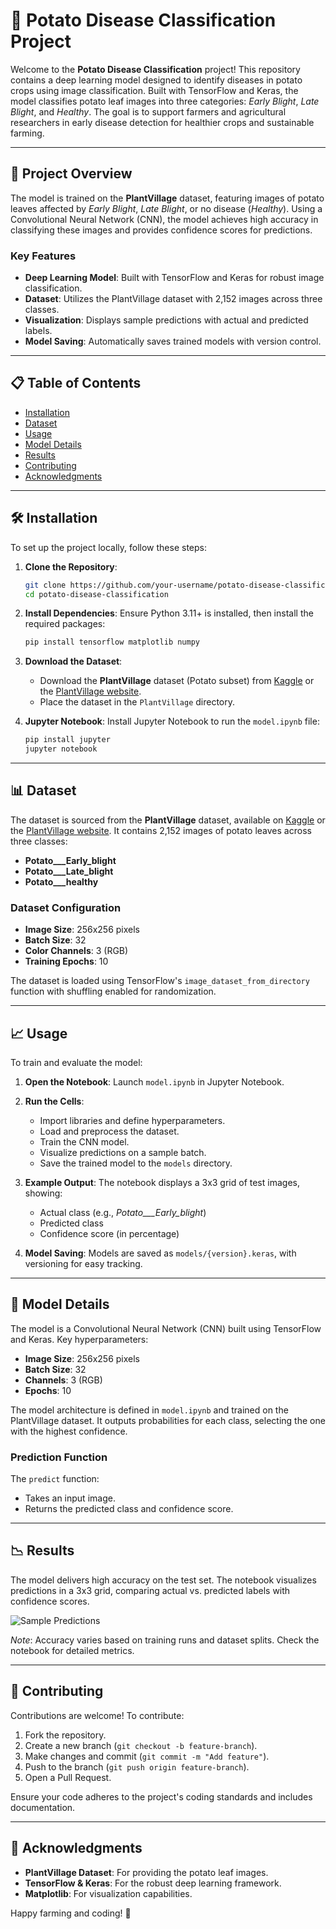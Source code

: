 
# 🌱 Potato Disease Classification Project

Welcome to the **Potato Disease Classification** project! This repository contains a deep learning model designed to identify diseases in potato crops using image classification. Built with TensorFlow and Keras, the model classifies potato leaf images into three categories: *Early Blight*, *Late Blight*, and *Healthy*. The goal is to support farmers and agricultural researchers in early disease detection for healthier crops and sustainable farming.

---

## 🚀 Project Overview

The model is trained on the **PlantVillage** dataset, featuring images of potato leaves affected by *Early Blight*, *Late Blight*, or no disease (*Healthy*). Using a Convolutional Neural Network (CNN), the model achieves high accuracy in classifying these images and provides confidence scores for predictions.

### Key Features
- **Deep Learning Model**: Built with TensorFlow and Keras for robust image classification.
- **Dataset**: Utilizes the PlantVillage dataset with 2,152 images across three classes.
- **Visualization**: Displays sample predictions with actual and predicted labels.
- **Model Saving**: Automatically saves trained models with version control.

---

## 📋 Table of Contents
- [Installation](#installation)
- [Dataset](#dataset)
- [Usage](#usage)
- [Model Details](#model-details)
- [Results](#results)
- [Contributing](#contributing)
- [Acknowledgments](#acknowledgments)

---

## 🛠 Installation

To set up the project locally, follow these steps:

1. **Clone the Repository**:
   ```bash
   git clone https://github.com/your-username/potato-disease-classification.git
   cd potato-disease-classification
   ```

2. **Install Dependencies**:
   Ensure Python 3.11+ is installed, then install the required packages:
   ```bash
   pip install tensorflow matplotlib numpy
   ```

3. **Download the Dataset**:
   - Download the **PlantVillage** dataset (Potato subset) from [Kaggle](https://www.kaggle.com/datasets/abdallahalidev/plantvillage-dataset) or the [PlantVillage website](https://plantvillage.psu.edu/).
   - Place the dataset in the `PlantVillage` directory.

4. **Jupyter Notebook**:
   Install Jupyter Notebook to run the `model.ipynb` file:
   ```bash
   pip install jupyter
   jupyter notebook
   ```

---

## 📊 Dataset

The dataset is sourced from the **PlantVillage** dataset, available on [Kaggle](https://www.kaggle.com/datasets/abdallahalidev/plantvillage-dataset) or the [PlantVillage website](https://plantvillage.psu.edu/). It contains 2,152 images of potato leaves across three classes:
- **Potato___Early_blight**
- **Potato___Late_blight**
- **Potato___healthy**

### Dataset Configuration
- **Image Size**: 256x256 pixels
- **Batch Size**: 32
- **Color Channels**: 3 (RGB)
- **Training Epochs**: 10

The dataset is loaded using TensorFlow's `image_dataset_from_directory` function with shuffling enabled for randomization.

---

## 📈 Usage

To train and evaluate the model:

1. **Open the Notebook**:
   Launch `model.ipynb` in Jupyter Notebook.

2. **Run the Cells**:
   - Import libraries and define hyperparameters.
   - Load and preprocess the dataset.
   - Train the CNN model.
   - Visualize predictions on a sample batch.
   - Save the trained model to the `models` directory.

3. **Example Output**:
   The notebook displays a 3x3 grid of test images, showing:
   - Actual class (e.g., *Potato___Early_blight*)
   - Predicted class
   - Confidence score (in percentage)

4. **Model Saving**:
   Models are saved as `models/{version}.keras`, with versioning for easy tracking.

---

## 🧠 Model Details

The model is a Convolutional Neural Network (CNN) built using TensorFlow and Keras. Key hyperparameters:
- **Image Size**: 256x256 pixels
- **Batch Size**: 32
- **Channels**: 3 (RGB)
- **Epochs**: 10

The model architecture is defined in `model.ipynb` and trained on the PlantVillage dataset. It outputs probabilities for each class, selecting the one with the highest confidence.

### Prediction Function
The `predict` function:
- Takes an input image.
- Returns the predicted class and confidence score.

---

## 📉 Results

The model delivers high accuracy on the test set. The notebook visualizes predictions in a 3x3 grid, comparing actual vs. predicted labels with confidence scores.

![Sample Predictions](sample_predictions.png)

*Note*: Accuracy varies based on training runs and dataset splits. Check the notebook for detailed metrics.

---

## 🤝 Contributing

Contributions are welcome! To contribute:
1. Fork the repository.
2. Create a new branch (`git checkout -b feature-branch`).
3. Make changes and commit (`git commit -m "Add feature"`).
4. Push to the branch (`git push origin feature-branch`).
5. Open a Pull Request.

Ensure your code adheres to the project's coding standards and includes documentation.

---

## 🌟 Acknowledgments
- **PlantVillage Dataset**: For providing the potato leaf images.
- **TensorFlow & Keras**: For the robust deep learning framework.
- **Matplotlib**: For visualization capabilities.

Happy farming and coding! 🌿
